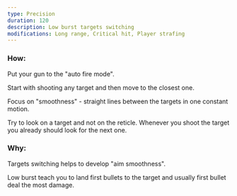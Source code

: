 ```yaml
---
type: Precision
duration: 120
description: Low burst targets switching
modifications: Long range, Critical hit, Player strafing
---
```


### How:

Put your gun to the "auto fire mode".

Start with shooting any target and then move to the closest one.

Focus on "smoothness" - straight lines between the targets in one constant motion.

Try to look on a target and not on the reticle. Whenever you shoot the target you already should look for the next one.

### Why:

Targets switching helps to develop "aim smoothness".

Low burst teach you to land first bullets to the target and usually first bullet deal the most damage.
